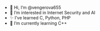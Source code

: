 - 👋 Hi, I’m @vengerova655
- 👀 I’m interested in Internet Security and AI
- ✨ I’ve learned C, Python, PHP
- 🌱 I’m currently learning C++

<!---
vengerova655/vengerova655 is a ✨ special ✨ repository because its `README.md` (this file) appears on your GitHub profile.
You can click the Preview link to take a look at your changes.
--->
